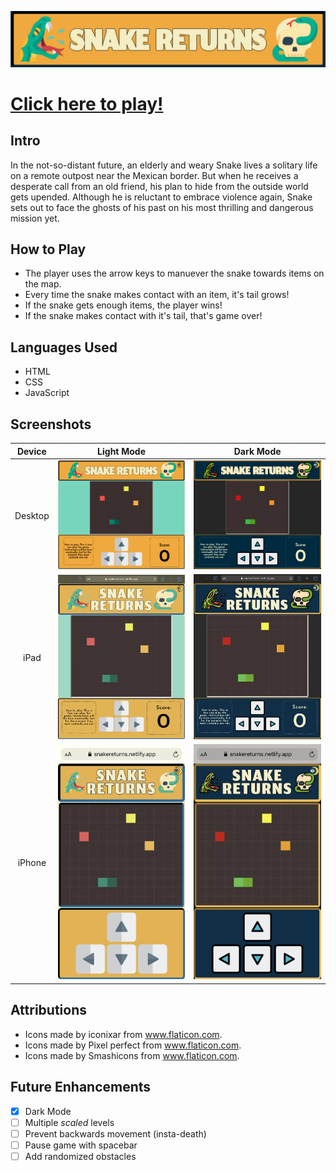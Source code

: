 ![SNAKE RETURNS](/images/readme/header.png/)

# [Click here to play!](https://snakereturns.netlify.app/)

## Intro

In the not-so-distant future, an elderly and weary Snake lives a solitary life on a remote outpost near the Mexican border. But when he receives a desperate call from an old friend, his plan to hide from the outside world gets upended. Although he is reluctant to embrace violence again, Snake sets out to face the ghosts of his past on his most thrilling and dangerous mission yet.

## How to Play

* The player uses the arrow keys to manuever the snake towards items on the map.
* Every time the snake makes contact with an item, it's tail grows!
* If the snake gets enough items, the player wins!
* If the snake makes contact with it's tail, that's game over!

## Languages Used

* HTML
* CSS
* JavaScript

## Screenshots
|  Device                  |  Light Mode                   |  Dark Mode                     | 
|:-------------------------:|:-------------------------:|:-------------------------:|
| Desktop |  ![DESKTOP LIGHT MODE](/images/readme/desktop.png/)  |  ![DESKTOP DARK MODE](/images/readme/desktopdark.png/)  
| iPad | ![IPAD LIGHT MODE](/images/readme/ipad.jpeg/)  |  ![IPAD DARK MODE](/images/readme/ipaddark.jpg/)  
| iPhone | ![IPHONE LIGHT MODE](/images/readme/iphone.jpg/)  |  ![IPHONE DARK MODE](/images/readme/iphonedark.jpg/)  

## Attributions

* Icons made by iconixar from www.flaticon.com.
* Icons made by Pixel perfect from www.flaticon.com.
* Icons made by Smashicons from www.flaticon.com.

## Future Enhancements

- [x] Dark Mode
- [ ] Multiple *scaled* levels
- [ ] Prevent backwards movement (insta-death)
- [ ] Pause game with spacebar
- [ ] Add randomized obstacles